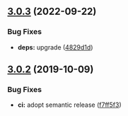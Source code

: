 ## [3.0.3](https://github.com/neovici/cosmoz-dialog/compare/v3.0.2...v3.0.3) (2022-09-22)


### Bug Fixes

* **deps:** upgrade ([4829d1d](https://github.com/neovici/cosmoz-dialog/commit/4829d1dde466d9b7f7078f3111bb72c9d639e849))

## [3.0.2](https://github.com/neovici/cosmoz-dialog/compare/v3.0.1...v3.0.2) (2019-10-09)


### Bug Fixes

* **ci:** adopt semantic release ([f7ff5f3](https://github.com/neovici/cosmoz-dialog/commit/f7ff5f3cecc314ea79ba6bdf736864eb287f126a))
